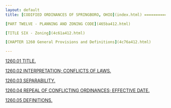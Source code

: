 ```yaml
---
layout: default 
title: [CODIFIED ORDINANCES OF SPRINGBORO, OHIO](index.html) =====================================================

[PART TWELVE - PLANNING AND ZONING CODE](465ba412.html)

[TITLE SIX - Zoning](4c61a412.html)

[CHAPTER 1260 General Provisions and Definitions](4c76a412.html)

---
```


[1260.01 TITLE.](4c84a412.html)

[1260.02 INTERPRETATION; CONFLICTS OF LAWS.](4c88a412.html)

[1260.03 SEPARABILITY.](4c8ca412.html)

[1260.04 REPEAL OF CONFLICTING ORDINANCES; EFFECTIVE
DATE.](4c90a412.html)

[1260.05 DEFINITIONS.](4c94a412.html)
